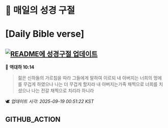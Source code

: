 # 🙏 매일의 성경 구절
# [Daily Bible verse]
## [![README에 성경구절 업데이트](https://github.com/DONGSUKA/first_test/actions/workflows/update-readme-bible.yml/badge.svg)](https://github.com/DONGSUKA/first_test/actions/workflows/update-readme-bible.yml)
<!-- START_BIBLE_VERSE -->
📖 **역대하 10:14**
> 젊은 신하들의 가르침을 따라 그들에게 말하여 이르되 내 아버지는 너희의 멍에를 무겁게 하였으나 나는 더 무겁게 할지라 내 아버지는가죽 채찍으로 너희를 치셨으나 나는 전갈 채찍으로 치리라 하니라

🕊️ _업데이트 시각: 2025-09-19 00:51:22 KST_
  <!-- END_BIBLE_VERSE -->
## GITHUB_ACTION
